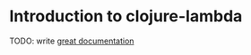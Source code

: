 # Introduction to clojure-lambda

TODO: write [great documentation](http://jacobian.org/writing/what-to-write/)
